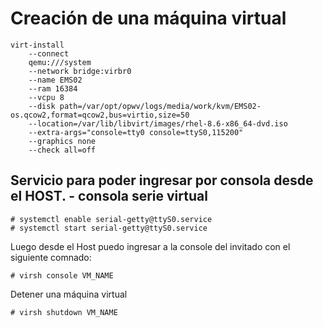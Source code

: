 # Creación de una máquina virtual


```
virt-install 
    --connect 
    qemu:///system 
    --network bridge:virbr0 
    --name EMS02 
    --ram 16384 
    --vcpu 8 
    --disk path=/var/opt/opwv/logs/media/work/kvm/EMS02-os.qcow2,format=qcow2,bus=virtio,size=50 
    --location=/var/lib/libvirt/images/rhel-8.6-x86_64-dvd.iso 
    --extra-args="console=tty0 console=ttyS0,115200" 
    --graphics none 
    --check all=off
```

## Servicio para poder ingresar por consola desde el HOST. - consola serie virtual

```
# systemctl enable serial-getty@ttyS0.service 
# systemctl start serial-getty@ttyS0.service 
```
Luego desde el Host puedo ingresar a la console del invitado con el siguiente comnado:
```
# virsh console VM_NAME
```



Detener una máquina virtual
```
# virsh shutdown VM_NAME
```

